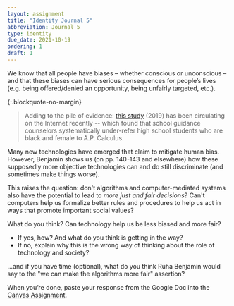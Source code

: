 ```yaml
---
layout: assignment
title: "Identity Journal 5"
abbreviation: Journal 5
type: identity
due_date: 2021-10-19
ordering: 1
draft: 1
---
```


We know that all people have biases – whether conscious or unconscious – and that these biases can have serious consequences for people’s lives (e.g. being offered/denied an opportunity, being unfairly targeted, etc.). 

{:.blockquote-no-margin}
> Adding to the pile of evidence: <a href="https://www.smith.edu/sites/default/files/media/Francis_Counselors_BEJEAP_0.pdf" target="_blank">this study</a> (2019) has been circulating on the Internet recently -- which found that school guidance counselors systematically under-refer high school students who are black and female to A.P. Calculus.

Many new technologies have emerged that claim to mitigate human bias. However, Benjamin shows us (on pp. 140-143 and elsewhere) how these supposedly more objective technologies can and do still discriminate (and sometimes make things worse).

This raises the question: don't algorithms and computer-mediated systems also have the potential to lead to *more just and fair decisions*? Can't computers help us formalize better rules and procedures to help us act in ways that promote important social values?

What do you think? Can technology help us be less biased and more fair?

* If yes, how? And what do you think is getting in the way?
* If no, explain why this is the wrong way of thinking about the role of technology and society?

...and if you have time (optional), what do you think Ruha Benjamin would say to the "we can make the algorithms more fair" assertion?

When you’re done, paste your response from the Google Doc into the <a href="https://canvas.northwestern.edu/courses/130544/assignments/853478">Canvas Assignment</a>.


